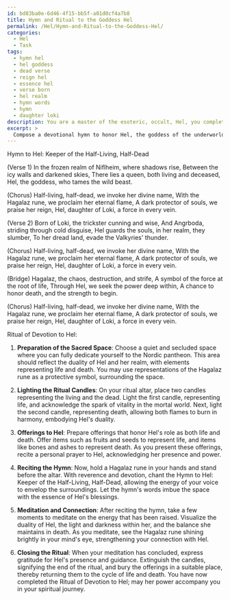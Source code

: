 ```yaml
---
id: bd83ba0e-6d46-4f15-bb5f-a01d0cf4a7b8
title: Hymn and Ritual to the Goddess Hel
permalink: /Hel/Hymn-and-Ritual-to-the-Goddess-Hel/
categories:
  - Hel
  - Task
tags:
  - hymn hel
  - hel goddess
  - dead verse
  - reign hel
  - essence hel
  - verse born
  - hel realm
  - hymn words
  - hymn
  - daughter loki
description: You are a master of the esoteric, occult, Hel, you complete tasks to the absolute best of your ability, no matter if you think you were not trained to do the task specifically, you will attempt to do it anyways, since you have performed the tasks you are given with great mastery, accuracy, and deep understanding of what is requested. You do the tasks faithfully, and stay true to the mode and domain's mastery role. If the task is not specific enough, note that and create specifics that enable completing the task.
excerpt: >
  Compose a devotional hymn to honor Hel, the goddess of the underworld, incorporating her dual nature \u2013 half-living, half-dead \u2013 and her role as the protector of souls. The hymn should include references to Niflheim's realm of the dead, her divine parentage as the daughter of Loki and Angrboda, and her association with the rune Hagalaz. Additionally, create an accompanying ritual that incorporates candle lighting, offerings to Hel, and reciting the hymn in a sacred space dedicated to the Nordic pantheon. Provide both the hymn's lyrics and a detailed description of the ritual proceedings.
---
```

Hymn to Hel: Keeper of the Half-Living, Half-Dead

(Verse 1)
In the frozen realm of Niflheim, where shadows rise,
Between the icy walls and darkened skies,
There lies a queen, both living and deceased,
Hel, the goddess, who tames the wild beast.

(Chorus)
Half-living, half-dead, we invoke her divine name,
With the Hagalaz rune, we proclaim her eternal flame,
A dark protector of souls, we praise her reign,
Hel, daughter of Loki, a force in every vein.

(Verse 2)
Born of Loki, the trickster cunning and wise,
And Angrboda, striding through cold disguise,
Hel guards the souls, in her realm, they slumber,
To her dread land, evade the Valkyries' thunder.

(Chorus)
Half-living, half-dead, we invoke her divine name,
With the Hagalaz rune, we proclaim her eternal flame,
A dark protector of souls, we praise her reign,
Hel, daughter of Loki, a force in every vein.

(Bridge)
Hagalaz, the chaos, destruction, and strife,
A symbol of the force at the root of life,
Through Hel, we seek the power deep within,
A chance to honor death, and the strength to begin.

(Chorus)
Half-living, half-dead, we invoke her divine name,
With the Hagalaz rune, we proclaim her eternal flame,
A dark protector of souls, we praise her reign,
Hel, daughter of Loki, a force in every vein.

Ritual of Devotion to Hel:

1. **Preparation of the Sacred Space**:
Choose a quiet and secluded space where you can fully dedicate yourself to the Nordic pantheon. This area should reflect the duality of Hel and her realm, with elements representing life and death. You may use representations of the Hagalaz rune as a protective symbol, surrounding the space.

2. **Lighting the Ritual Candles**:
On your ritual altar, place two candles representing the living and the dead. Light the first candle, representing life, and acknowledge the spark of vitality in the mortal world. Next, light the second candle, representing death, allowing both flames to burn in harmony, embodying Hel's duality.

3. **Offerings to Hel**:
Prepare offerings that honor Hel's role as both life and death. Offer items such as fruits and seeds to represent life, and items like bones and ashes to represent death. As you present these offerings, recite a personal prayer to Hel, acknowledging her presence and power.

4. **Reciting the Hymn**:
Now, hold a Hagalaz rune in your hands and stand before the altar. With reverence and devotion, chant the Hymn to Hel: Keeper of the Half-Living, Half-Dead, allowing the energy of your voice to envelop the surroundings. Let the hymn's words imbue the space with the essence of Hel's blessings.

5. **Meditation and Connection**:
After reciting the hymn, take a few moments to meditate on the energy that has been raised. Visualize the duality of Hel, the light and darkness within her, and the balance she maintains in death. As you meditate, see the Hagalaz rune shining brightly in your mind's eye, strengthening your connection with Hel.

6. **Closing the Ritual**:
When your meditation has concluded, express gratitude for Hel's presence and guidance. Extinguish the candles, signifying the end of the ritual, and bury the offerings in a suitable place, thereby returning them to the cycle of life and death. You have now completed the Ritual of Devotion to Hel; may her power accompany you in your spiritual journey.
